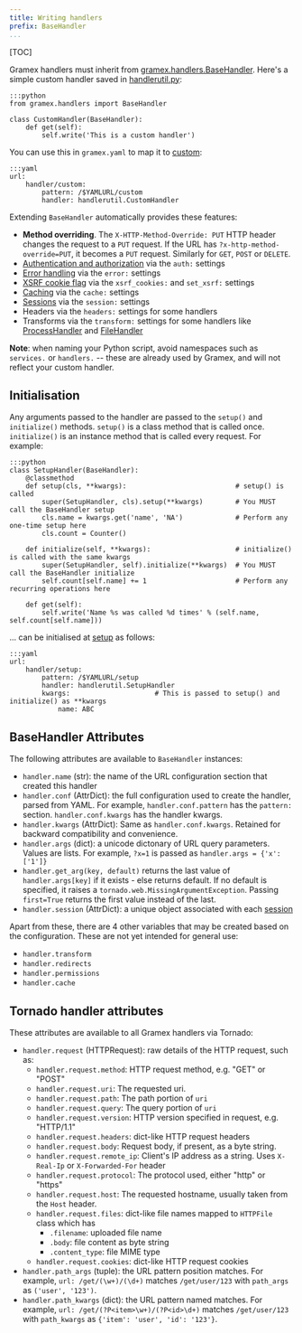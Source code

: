 ```yaml
---
title: Writing handlers
prefix: BaseHandler
...
```


[TOC]

Gramex handlers must inherit from [gramex.handlers.BaseHandler][basehandler]. Here's a simple custom handler saved in [handlerutil.py](handlerutil.py):

    :::python
    from gramex.handlers import BaseHandler

    class CustomHandler(BaseHandler):
        def get(self):
            self.write('This is a custom handler')

You can use this in `gramex.yaml` to map it to [custom](custom):

    :::yaml
    url:
        handler/custom:
            pattern: /$YAMLURL/custom
            handler: handlerutil.CustomHandler

Extending `BaseHandler` automatically provides these features:

- **Method overriding**. The `X-HTTP-Method-Override: PUT` HTTP header changes
  the request to a `PUT` request. If the URL has `?x-http-method-override=PUT`,
  it becomes a `PUT` request. Similarly for `GET`, `POST` or `DELETE`.
- [Authentication and authorization](../auth/) via the `auth:` settings
- [Error handling](../config/#error-handlers) via the `error:` settings
- [XSRF cookie flag](../filehandler/#xsrf) via the `xsrf_cookies:` and `set_xsrf:` settings
- [Caching](../cache/) via the `cache:` settings
- [Sessions](../auth/) via the `session:` settings
- Headers via the `headers:` settings for some handlers
- Transforms via the `transform:` settings for some handlers like
  [ProcessHandler](../processhandler/) and [FileHandler](../filehandler/)

**Note**: when naming your Python script, avoid namespaces such as `services.` or
`handlers.` -- these are already used by Gramex, and will not reflect your custom
handler.


## Initialisation

Any arguments passed to the handler are passed to the `setup()` and
`initialize()` methods. `setup()` is a class method that is called once.
`initialize()` is an instance method that is called every request. For example:

    :::python
    class SetupHandler(BaseHandler):
        @classmethod
        def setup(cls, **kwargs):                           # setup() is called
            super(SetupHandler, cls).setup(**kwargs)        # You MUST call the BaseHandler setup
            cls.name = kwargs.get('name', 'NA')             # Perform any one-time setup here
            cls.count = Counter()

        def initialize(self, **kwargs):                     # initialize() is called with the same kwargs
            super(SetupHandler, self).initialize(**kwargs)  # You MUST call the BaseHandler initialize
            self.count[self.name] += 1                      # Perform any recurring operations here

        def get(self):
            self.write('Name %s was called %d times' % (self.name, self.count[self.name]))

... can be initialised at [setup](setup) as follows:

    :::yaml
    url:
        handler/setup:
            pattern: /$YAMLURL/setup
            handler: handlerutil.SetupHandler
            kwargs:                     # This is passed to setup() and initialize() as **kwargs
                name: ABC


## BaseHandler Attributes

The following attributes are available to `BaseHandler` instances:

- `handler.name` (str): the name of the URL configuration section that created this handler
- `handler.conf` (AttrDict): the full configuration used to create the handler,
  parsed from YAML. For example, `handler.conf.pattern` has the `pattern:`
  section. `handler.conf.kwargs` has the handler kwargs.
- `handler.kwargs` (AttrDict): Same as `handler.conf.kwargs`. Retained for
  backward compatibility and convenience.
- `handler.args` (dict): a unicode dictonary of URL query parameters. Values are
  lists. For example, `?x=1` is passed as `handler.args = {'x': ['1']}`
- `handler.get_arg(key, default)` returns the last value of `handler.args[key]`
  if it exists - else returns default. If no default is specified, it raises a
  `tornado.web.MissingArgumentException`. Passing `first=True` returns the
  first value instead of the last.
- `handler.session` (AttrDict): a unique object associated with each [session](../auth/)

Apart from these, there are 4 other variables that may be created based on the
configuration. These are not yet intended for general use:

- `handler.transform`
- `handler.redirects`
- `handler.permissions`
- `handler.cache`

[basehandler]: https://learn.gramener.com/gramex/gramex.handlers.html#gramex.handlers.BaseHandler

## Tornado handler attributes

These attributes are available to all Gramex handlers via Tornado:

- `handler.request` (HTTPRequest): raw details of the HTTP request, such as:
    - `handler.request.method`: HTTP request method, e.g. "GET" or "POST"
    - `handler.request.uri`: The requested uri.
    - `handler.request.path`: The path portion of `uri`
    - `handler.request.query`: The query portion of `uri`
    - `handler.request.version`: HTTP version specified in request, e.g. "HTTP/1.1"
    - `handler.request.headers`: dict-like HTTP request headers
    - `handler.request.body`: Request body, if present, as a byte string.
    - `handler.request.remote_ip`: Client's IP address as a string. Uses `X-Real-Ip` or `X-Forwarded-For` header
    - `handler.request.protocol`: The protocol used, either "http" or "https"
    - `handler.request.host`: The requested hostname, usually taken from the ``Host`` header.
    - `handler.request.files`: dict-like file names mapped to `HTTPFile` class which has
        - `.filename`: uploaded file name
        - `.body`: file content as byte string
        - `.content_type`: file MIME type
    - `handler.request.cookies`: dict-like HTTP request cookies
- `handler.path_args` (tuple): the URL pattern position matches. For example,
  `url: /get/(\w+)/(\d+)` matches `/get/user/123`
  with `path_args` as `('user', '123')`.
- `handler.path_kwargs` (dict): the URL pattern named matches. For example,
  `url: /get/(?P<item>\w+)/(?P<id>\d+)` matches `/get/user/123`
  with `path_kwargs` as `{'item': 'user', 'id': '123'}`.
